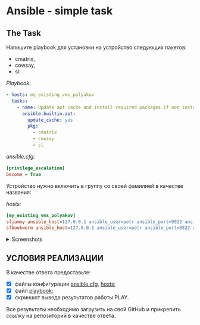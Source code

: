 # Ansible - simple task

## The Task

Напишите playbook для установки на устройство следующих пакетов:

- cmatrix,
- cowsay,
- sl.

*Playbook:*
```yaml
- hosts: my_existing_vms_polyakov
  tasks:
    - name: Update apt cache and install required packages if not installed
      ansible.builtin.apt:
        update_cache: yes
        pkg:
          - cmatrix
          - cowsay
          - sl
```

*ansible.cfg:*
```ini
[privilege_escalation]
become = True
```

Устройство нужно включить в группу со своей фамилией в качестве названия:

*hosts:*
```ini
[my_existing_vms_polyakov]
sfjammy ansible_host=127.0.0.1 ansible_user=petr ansible_port=9922 ansible_sudo_pass=123
sfbookworm ansible_host=127.0.0.1 ansible_user=petr ansible_port=8822 ansible_sudo_pass=123

```

<details>
<summary>Screenshots</summary>

![](./assets/1_PLAY-successful.png)

![](./assets/2_debian-cowsay.png)

![](./assets/3_ubuntu-cowsay.png)

![](./assets/4_shell-cowsay.png)

</details>

## УСЛОВИЯ РЕАЛИЗАЦИИ

В качестве ответа предоставьте:

- [x] файлы конфигурации [ansible.cfg](./ansible.cfg), [hosts](./hosts);
- [x] файл [playbook](./test-playbook.yml);
- [x] скриншот вывода результатов работы PLAY.

Все результаты необходимо загрузить на свой GitHub и прикрепить ссылку на репозиторий в качестве ответа.
